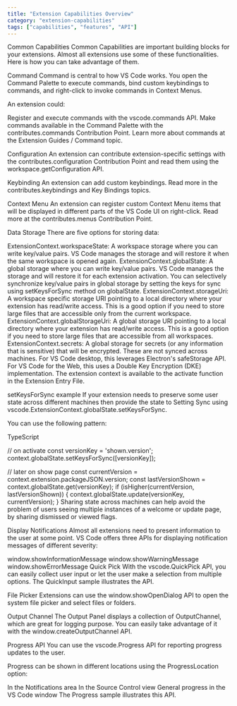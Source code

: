 ```yaml
---
title: "Extension Capabilities Overview"
category: "extension-capabilities"
tags: ["capabilities", "features", "API"]
---
```



Common Capabilities
Common Capabilities are important building blocks for your extensions. Almost all extensions use some of these functionalities. Here is how you can take advantage of them.

Command
Command is central to how VS Code works. You open the Command Palette to execute commands, bind custom keybindings to commands, and right-click to invoke commands in Context Menus.

An extension could:

Register and execute commands with the vscode.commands API.
Make commands available in the Command Palette with the contributes.commands Contribution Point.
Learn more about commands at the Extension Guides / Command topic.

Configuration
An extension can contribute extension-specific settings with the contributes.configuration Contribution Point and read them using the workspace.getConfiguration API.

Keybinding
An extension can add custom keybindings. Read more in the contributes.keybindings and Key Bindings topics.

Context Menu
An extension can register custom Context Menu items that will be displayed in different parts of the VS Code UI on right-click. Read more at the contributes.menus Contribution Point.

Data Storage
There are five options for storing data:

ExtensionContext.workspaceState: A workspace storage where you can write key/value pairs. VS Code manages the storage and will restore it when the same workspace is opened again.
ExtensionContext.globalState: A global storage where you can write key/value pairs. VS Code manages the storage and will restore it for each extension activation. You can selectively synchronize key/value pairs in global storage by setting the keys for sync using setKeysForSync method on globalState.
ExtensionContext.storageUri: A workspace specific storage URI pointing to a local directory where your extension has read/write access. This is a good option if you need to store large files that are accessible only from the current workspace.
ExtensionContext.globalStorageUri: A global storage URI pointing to a local directory where your extension has read/write access. This is a good option if you need to store large files that are accessible from all workspaces.
ExtensionContext.secrets: A global storage for secrets (or any information that is sensitive) that will be encrypted. These are not synced across machines. For VS Code desktop, this leverages Electron's safeStorage API. For VS Code for the Web, this uses a Double Key Encryption (DKE) implementation.
The extension context is available to the activate function in the Extension Entry File.

setKeysForSync example
If your extension needs to preserve some user state across different machines then provide the state to Setting Sync using vscode.ExtensionContext.globalState.setKeysForSync.

You can use the following pattern:

TypeScript

// on activate
const versionKey = 'shown.version';
context.globalState.setKeysForSync([versionKey]);

// later on show page
const currentVersion = context.extension.packageJSON.version;
const lastVersionShown = context.globalState.get(versionKey);
if (isHigher(currentVersion, lastVersionShown)) {
    context.globalState.update(versionKey, currentVersion);
}
Sharing state across machines can help avoid the problem of users seeing multiple instances of a welcome or update page, by sharing dismissed or viewed flags.

Display Notifications
Almost all extensions need to present information to the user at some point. VS Code offers three APIs for displaying notification messages of different severity:

window.showInformationMessage
window.showWarningMessage
window.showErrorMessage
Quick Pick
With the vscode.QuickPick API, you can easily collect user input or let the user make a selection from multiple options. The QuickInput sample illustrates the API.

File Picker
Extensions can use the window.showOpenDialog API to open the system file picker and select files or folders.

Output Channel
The Output Panel displays a collection of OutputChannel, which are great for logging purpose. You can easily take advantage of it with the window.createOutputChannel API.

Progress API
You can use the vscode.Progress API for reporting progress updates to the user.

Progress can be shown in different locations using the ProgressLocation option:

In the Notifications area
In the Source Control view
General progress in the VS Code window
The Progress sample illustrates this API.